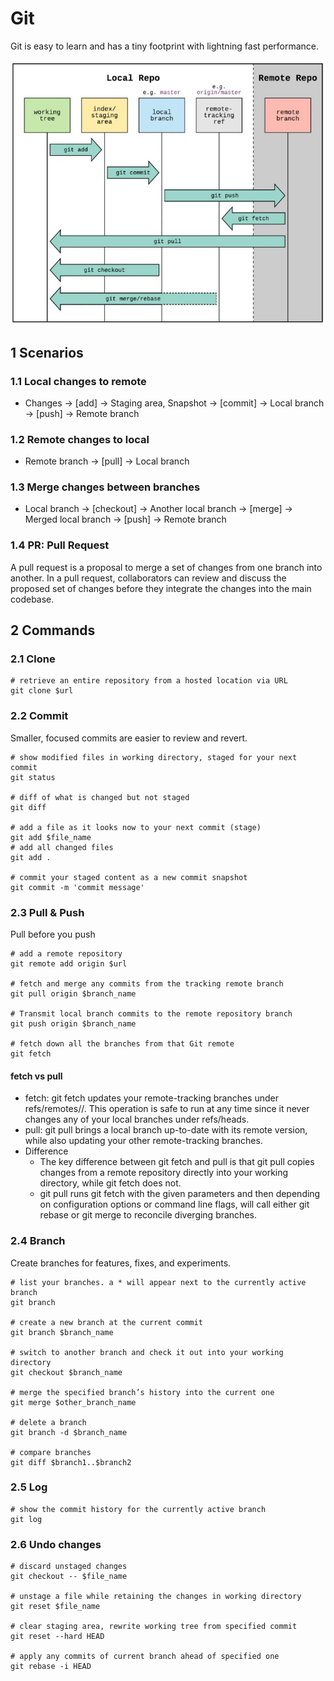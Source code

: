 # Git
Git is easy to learn and has a tiny footprint with lightning fast performance.

![Git](https://github.com/barneywill/bigdata_demo/blob/main/imgs/git.jpg)

## 1 Scenarios
### 1.1 Local changes to remote
- Changes -> [add] -> Staging area, Snapshot -> [commit] -> Local branch -> [push] -> Remote branch
### 1.2 Remote changes to local
- Remote branch -> [pull] -> Local branch
### 1.3 Merge changes between branches
- Local branch -> [checkout] -> Another local branch -> [merge] -> Merged local branch -> [push] -> Remote branch
### 1.4 PR: Pull Request
A pull request is a proposal to merge a set of changes from one branch into another. In a pull request, collaborators can review and discuss the proposed set of changes before they integrate the changes into the main codebase.

## 2 Commands

### 2.1 Clone
```
# retrieve an entire repository from a hosted location via URL
git clone $url
```

### 2.2 Commit
Smaller, focused commits are easier to review and revert.
```
# show modified files in working directory, staged for your next commit
git status

# diff of what is changed but not staged
git diff

# add a file as it looks now to your next commit (stage)
git add $file_name
# add all changed files
git add .

# commit your staged content as a new commit snapshot
git commit -m 'commit message'
```

### 2.3 Pull & Push
Pull before you push
```
# add a remote repository
git remote add origin $url

# fetch and merge any commits from the tracking remote branch
git pull origin $branch_name

# Transmit local branch commits to the remote repository branch
git push origin $branch_name

# fetch down all the branches from that Git remote
git fetch
```

#### fetch vs pull
- fetch: git fetch updates your remote-tracking branches under refs/remotes/<remote>/. This operation is safe to run at any time since it never changes any of your local branches under refs/heads.
- pull: git pull brings a local branch up-to-date with its remote version, while also updating your other remote-tracking branches.
- Difference
  - The key difference between git fetch and pull is that git pull copies changes from a remote repository directly into your working directory, while git fetch does not.
  - git pull runs git fetch with the given parameters and then depending on configuration options or command line flags, will call either git rebase or git merge to reconcile diverging branches.

### 2.4 Branch
Create branches for features, fixes, and experiments.
```
# list your branches. a * will appear next to the currently active branch
git branch

# create a new branch at the current commit
git branch $branch_name

# switch to another branch and check it out into your working directory
git checkout $branch_name

# merge the specified branch’s history into the current one
git merge $other_branch_name

# delete a branch
git branch -d $branch_name

# compare branches
git diff $branch1..$branch2
```

### 2.5 Log
```
# show the commit history for the currently active branch
git log
```

### 2.6 Undo changes
```
# discard unstaged changes
git checkout -- $file_name

# unstage a file while retaining the changes in working directory
git reset $file_name

# clear staging area, rewrite working tree from specified commit
git reset --hard HEAD

# apply any commits of current branch ahead of specified one
git rebase -i HEAD
```